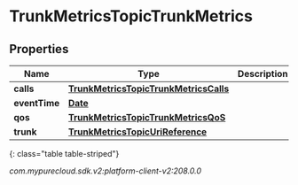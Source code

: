 # TrunkMetricsTopicTrunkMetrics


## Properties

| Name | Type | Description | Notes |
| ------------ | ------------- | ------------- | ------------- |
| **calls** | [**TrunkMetricsTopicTrunkMetricsCalls**](TrunkMetricsTopicTrunkMetricsCalls) |  |  [optional] |
| **eventTime** | [**Date**](Date) |  |  [optional] |
| **qos** | [**TrunkMetricsTopicTrunkMetricsQoS**](TrunkMetricsTopicTrunkMetricsQoS) |  |  [optional] |
| **trunk** | [**TrunkMetricsTopicUriReference**](TrunkMetricsTopicUriReference) |  |  [optional] |
{: class="table table-striped"}




_com.mypurecloud.sdk.v2:platform-client-v2:208.0.0_

